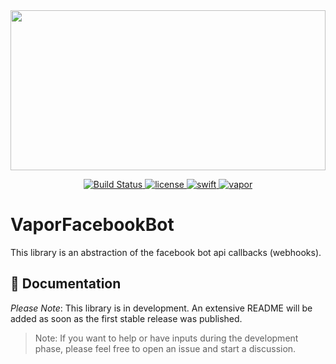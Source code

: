 <a href="https://github.com/Boilertalk/VaporFacebookBot">
  <img src="https://storage.googleapis.com/boilertalk/logo.svg" width="100%" height="256">
</a>

<p align="center">
  <a href="https://travis-ci.org/Boilertalk/VaporFacebookBot">
    <img src="https://travis-ci.org/Boilertalk/VaporFacebookBot.svg?branch=master" alt="Build Status">
  </a>
  <a href="https://github.com/Boilertalk/VaporFacebookBot/blob/master/LICENSE">
    <img src="https://img.shields.io/badge/license-MIT-brightgreen.svg?style=flat" alt="license">
  </a>
  <a href="https://swift.org">
    <img src="https://img.shields.io/badge/swift-3.1-brightgreen.svg?style=flat" alt="swift">
  </a>
  <a href="https://github.com/vapor/vapor">
    <img src="https://img.shields.io/badge/vapor-2.0-blue.svg?style=flat" alt="vapor">
  </a>
</p>

# VaporFacebookBot

This library is an abstraction of the facebook bot api callbacks (webhooks).

## 📖 Documentation

*Please Note*: This library is in development. An extensive README will be added as soon as the first stable release was published.

>Note: If you want to help or have inputs during the development phase, please feel free to open an issue and start a discussion.
